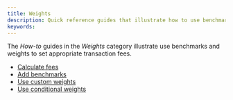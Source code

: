 ```yaml
---
title: Weights
description: Quick reference guides that illustrate how to use benchmarks and weights to set appropriate transaction fees.
keywords:
---
```


The _How-to_ guides in the _Weights_ category illustrate use benchmarks and weights to set appropriate transaction fees.

- [Calculate fees](./calculate-fees.md)
- [Add benchmarks](./add-benchmarks.md)
- [Use custom weights](./use-custom-weights.md)
- [Use conditional weights](./use-conditional-weights.md)
